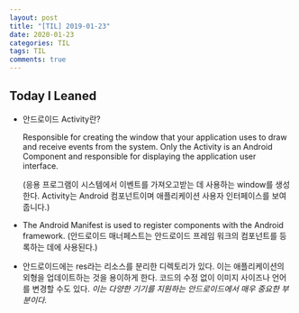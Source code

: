 ```yaml
---
layout: post
title: "[TIL] 2019-01-23"
date: 2020-01-23
categories: TIL
tags: TIL
comments: true
---
```


## Today I Leaned
- 안드로이드 Activity란? 
  
  Responsible for creating the window that your application uses to draw and receive events from the system. Only the Activity is an Android Component and responsible for displaying the application user interface. 

  (응용 프로그램이 시스템에서 이벤트를 가져오고받는 데 사용하는 window를 생성한다. Activity는 Android 컴포넌트이며 애플리케이션 사용자 인터페이스를 보여줍니다.)

- The Android Manifest is used to register components with the Android framework. (안드로이드 매너페스트는 안드로이드 프레임 워크의 컴포넌트를 등록하는 데에 사용된다.)
  
- 안드로이드에는 res라는 리소스를 분리한 디렉토리가 있다. 이는 애플리케이션의 외형을 업데이트하는 것을 용이하게 한다. 코드의 수정 없이 이미지 사이즈나 언어를 변경할 수도 있다. *이는 다양한 기기를 지원하는 안드로이드에서 매우 중요한 부분이다.*